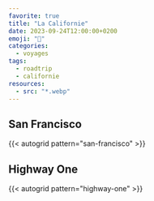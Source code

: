 ```yaml
---
favorite: true
title: "La Californie"
date: 2023-09-24T12:00:00+0200
emoji: "🚙"
categories:
  - voyages
tags:
  - roadtrip
  - californie
resources:
  - src: "*.webp"
---
```


## San Francisco

{{< autogrid pattern="san-francisco" >}}


## Highway One

{{< autogrid pattern="highway-one" >}}
